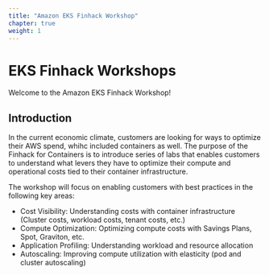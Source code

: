 ```yaml
---
title: "Amazon EKS Finhack Workshop"
chapter: true
weight: 1
---
```


# EKS Finhack Workshops

Welcome to the Amazon EKS Finhack Workshop!

## Introduction
In the current economic climate, customers are looking for ways to optimize their AWS spend, whihc included containers as well.  The purpose of the Finhack for Containers is to introduce series of labs that enables customers to understand what levers they have to optimize their compute and operational costs tied to their container infrastructure. 

The workshop will focus on enabling customers with best practices in the following key areas:

* Cost Visibility: Understanding costs with container infrastructure (Cluster costs, workload costs, tenant costs, etc.)
* Compute Optimization: Optimizing compute costs with Savings Plans, Spot, Graviton, etc.
* Application Profiling:  Understanding workload and resource allocation
* Autoscaling:  Improving compute utilization with elasticity (pod and cluster autoscaling)

